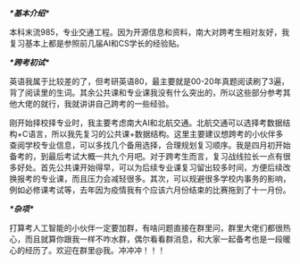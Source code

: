 ***\*基本介绍\****

本科末流985，专业交通工程。因为开源信息和资料，南大对跨考生相对友好，我复习基本上都是参照前几届AI和CS学长的经验贴。

***\*跨考初试\****

英语我属于比较差的了，但考研英语80，最主要就是00-20年真题阅读刷了3遍，背了阅读里的生词。其余公共课和专业课我没有什么突出的，所以这些部分参考其他大佬的就行，我就讲讲自己跨考的一些经验。

刚开始择校择专业时，我主要考虑南大AI和北航交通。北航交通可以选择考数据结构+C语言，所以我先复习的公共课+数据结构。这里主要建议想跨考的小伙伴多查阅学校专业信息，可以多找几个备用选择，合理规划复习顺序。我是四月初开始备考的，到最后考试大概一共九个月吧。对于跨考生而言，复习战线拉长一点有很多好处。首先公共课开始得早，可以为后续专业课复习留出较多时间，方便后续改换报考的专业课，而且压力会减轻很多。其次，可以规避很多学校内事务的影响，例如必修课考试等，去年因为疫情我有个应该六月份结束的比赛拖到了十一月份。



***\*杂项\****

打算考人工智能的小伙伴一定要加群，有啥问题直接在群里问，群里大佬们都很热心，而且就算你跟我一样不咋水群，偶尔看看群消息，和大家一起备考也是一段暖心的经历了。欢迎在群里@我。冲冲冲！！！

 

 